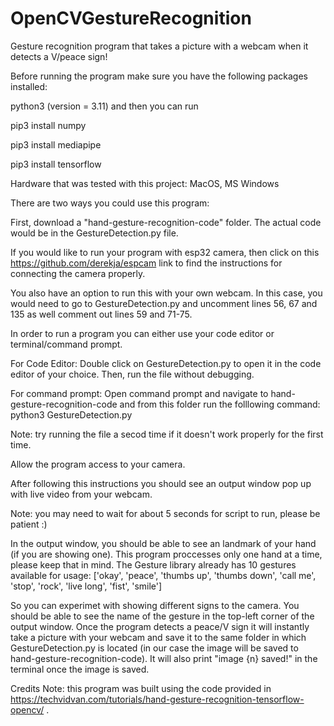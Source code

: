 # OpenCVGestureRecognition
Gesture recognition program that takes a picture with a webcam when it detects a V/peace sign!

Before running the program make sure you have the following packages installed: 

python3 (version = 3.11) and then you can run

pip3 install numpy

pip3 install mediapipe

pip3 install tensorflow

Hardware that was tested with this project: MacOS, MS Windows

There are two ways you could use this program:

First, download a "hand-gesture-recognition-code" folder. The actual code would be in the GestureDetection.py file. 

If you would like to run your program with esp32 camera, then click on this https://github.com/derekja/espcam link to find the instructions for connecting the camera properly.

You also have an option to run this with your own webcam. In this case, you would need to go to GestureDetection.py and uncomment lines 56, 67 and 135 as well comment out lines 59 and 71-75. 

In order to run a program you can either use your code editor or terminal/command prompt.

For Code Editor:
  Double click on GestureDetection.py to open it in the code editor of your choice. Then, run the file without debugging.

For command prompt:
  Open command prompt and navigate to hand-gesture-recognition-code and from this folder run the folllowing command:
    python3 GestureDetection.py
    
Note: try running the file a secod time if it doesn't work properly for the first time.

Allow the program access to your camera.

After following this instructions you should see an output window pop up with live video from your webcam. 

Note: you may need to wait for about 5 seconds for script to run, please be patient :)

In the output window, you should be able to see an landmark of your hand (if you are showing one). This program proccesses only one hand at a time, please keep that in mind. The Gesture library already has 10 gestures available for usage:
['okay', 'peace', 'thumbs up', 'thumbs down', 'call me', 'stop', 'rock', 'live long', 'fist', 'smile'] 

So you can experimet with showing different signs to the camera. You should be able to see the name of the gesture in the top-left corner of the output window.
Once the program detects a peace/V sign it will instantly take a picture with your webcam and save it to the same folder in which GestureDetection.py is located (in our case the image will be saved to hand-gesture-recognition-code). It will also print "image  {n}  saved!" in the terminal once the image is saved.

Credits Note: this program was built using the code provided in https://techvidvan.com/tutorials/hand-gesture-recognition-tensorflow-opencv/ .
